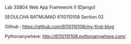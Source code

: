 Lab 3SB04 Web App Framework II (Django)

SEOULCHA RATMUMAD 6110110108 Section 02

Github : https://github.com/6110110108/my-first-blog

Pythonanywhere: http://6110110108.pythonanywhere.com/

